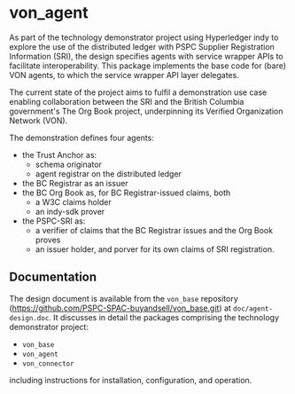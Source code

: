 # von_agent
As part of the technology demonstrator project using Hyperledger indy to explore the use of the distributed ledger with PSPC Supplier Registration Information (SRI), the design specifies agents with service wrapper APIs to facilitate interoperability. This package implements the base code for (bare) VON agents, to which the service wrapper API layer delegates.

The current state of the project aims to fulfil a demonstration use case enabling collaboration between the SRI and the British Columbia government's The Org Book project, underpinning its Verified Organization Network (VON).

The demonstration defines four agents:
  - the Trust Anchor as:
    - schema originator
    - agent registrar on the distributed ledger
  - the BC Registrar as an issuer
  - the BC Org Book as, for BC Registrar-issued claims, both
    - a W3C claims holder
    - an indy-sdk prover
  - the PSPC-SRI as:
    - a verifier of claims that the BC Registrar issues and the Org Book proves
    - an issuer holder, and porver for its own claims of SRI registration.

## Documentation
The design document is available from the `von_base` repository (<https://github.com/PSPC-SPAC-buyandsell/von_base.git>) at `doc/agent-design.doc`. It discusses in detail the packages comprising the technology demonstrator project:
  - `von_base`
  - `von_agent`
  - `von_connector`

including instructions for installation, configuration, and operation.

